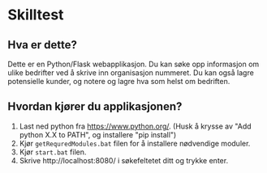 Skilltest
==============================

Hva er dette?
-------------

Dette er en Python/Flask webapplikasjon. Du kan søke opp informasjon om ulike bedrifter ved å skrive inn organisasjon nummeret.
Du kan også lagre potensielle kunder, og notere og lagre hva som helst om bedriften.


Hvordan kjører du applikasjonen?
---------------
1. Last ned python fra https://www.python.org/. (Husk å krysse av "Add python X.X to PATH", og installere "pip install")
2. Kjør `getRequredModules.bat` filen for å installere nødvendige moduler.
2. Kjør `start.bat` filen.
3. Skrive http://localhost:8080/ i søkefeltetet ditt og trykke enter.  
